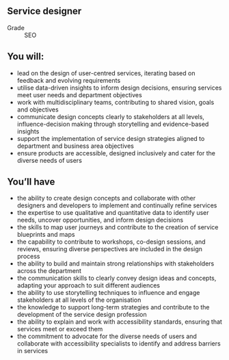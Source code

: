 ## Service designer

<dl class="govuk-summary-list">
  <div class="govuk-summary-list__row">
    <dt class="govuk-summary-list__key">
      Grade
    </dt>
    <dd class="govuk-summary-list__value">
      SEO
    </dd>
  </div>
</dl>

## You will:

- lead on the design of user-centred services, iterating based on feedback and evolving requirements
- utilise data-driven insights to inform design decisions, ensuring services meet user needs and department objectives
- work with multidisciplinary teams, contributing to shared vision, goals and objectives
- communicate design concepts clearly to stakeholders at all levels, influence-decision making through storytelling and evidence-based insights
- support the implementation of service design strategies aligned to department and business area objectives
- ensure products are accessible, designed inclusively and cater for the diverse needs of users

## You’ll have

- the ability to create design concepts and collaborate with other designers and developers to implement and continually refine services
- the expertise to use qualitative and quantitative data to identify user needs, uncover opportunities, and inform design decisions
- the skills to map user journeys and contribute to the creation of service blueprints and maps
- the capability to contribute to workshops, co-design sessions, and reviews, ensuring diverse perspectives are included in the design process
- the ability to build and maintain strong relationships with stakeholders across the department
- the communication skills to clearly convey design ideas and concepts, adapting your approach to suit different audiences
- the ability to use storytelling techniques to influence and engage stakeholders at all levels of the organisation
- the knowledge to support long-term strategies and contribute to the development of the service design profession
- the ability to explain and work with accessibility standards, ensuring that services meet or exceed them
- the commitment to advocate for the diverse needs of users and collaborate with accessibility specialists to identify and address barriers in services